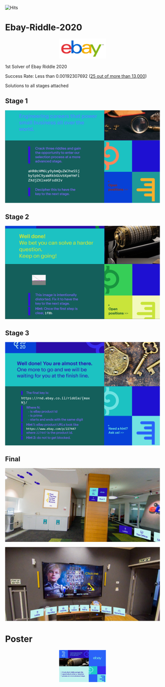 ![Hits](https://hitcounter.pythonanywhere.com/count/tag.svg?url=https%3A%2F%2Fgithub.com%2FAvivYaniv%2FeBay-Riddle-2020)

# Ebay-Riddle-2020

<p align="center">
    <img src="https://github.com/AvivYaniv/Ebay-Riddle-2020/blob/master/logo/eBayLogo.png" width="30%"/>
<p/>

1st Solver of Ebay Riddle 2020

Success Rate: Less than 0.00192307692 ([25 out of more than 13,000](https://github.com/AvivYaniv/eBay-Riddle-2020/blob/master/Success%20Rate/success_rate.jpeg))

Solutions to all stages attached

## Stage 1

<p align="center">
    <img src="https://github.com/AvivYaniv/Ebay-Riddle-2020/blob/master/Stage%201/stage_1_description.png"/>
<p/>

## Stage 2

<p align="center">
    <img src="https://github.com/AvivYaniv/Ebay-Riddle-2020/blob/master/Stage%202/stage_2_description.png"/>
<p/>

## Stage 3

<p align="center">
    <img src="https://github.com/AvivYaniv/Ebay-Riddle-2020/blob/master/Stage%203/stage_3_description.png"/>
<p/>

## Final

<p align="center">
    <img src="https://github.com/AvivYaniv/Ebay-Riddle-2020/blob/master/Final/find_the_key_in_one_of_the_rooms.png"/>
<p/>
<p align="center">
    <img src="https://github.com/AvivYaniv/Ebay-Riddle-2020/blob/master/Final/key_found_in_games_room.png"/>
<p/>

# Poster

<p align="center">
    <img src="https://github.com/AvivYaniv/Ebay-Riddle-2020/blob/master/poster/poster.jpg" width="30%"/>
<p/>
